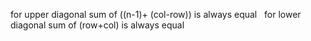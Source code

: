 for upper diagonal sum of ((n-1)+ (col-row)) is always equal
​
​
for lower diagonal sum of (row+col) is always equal
​
​
​
